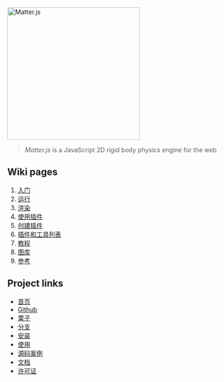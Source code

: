 <img alt="Matter.js" src="http://brm.io/matter-js/img/matter-js.svg" width="300">

> *Matter.js* is a JavaScript 2D rigid body physics engine for the web

## Wiki pages

1. [入门](https://github.com/liabru/matter-js/wiki/Getting-started)
1. [运行](https://github.com/liabru/matter-js/wiki/Running)
1. [渲染](https://github.com/liabru/matter-js/wiki/Rendering)
1. [使用插件](https://github.com/liabru/matter-js/wiki/Using-plugins)
1. [创建插件](https://github.com/liabru/matter-js/wiki/Creating-plugins)
1. [插件和工具列表](https://github.com/liabru/matter-js/wiki/List-of-plugins)
1. [教程](https://github.com/liabru/matter-js/wiki/Tutorials)
1. [图库](https://github.com/liabru/matter-js/wiki/Gallery)
1. [参考](https://github.com/liabru/matter-js/wiki/References)

## Project links

- [首页](http://brm.io/matter-js)
- [Github](https://github.com/liabru/matter-js)
- [栗子](https://github.com/liabru/matter-js#demos)
- [分支](https://github.com/liabru/matter-js#features) 
- [安装](https://github.com/liabru/matter-js#install) 
- [使用](https://github.com/liabru/matter-js#usage) 
- [源码案例](https://github.com/liabru/matter-js#examples) 
- [文档](https://github.com/liabru/matter-js#documentation) 
- [许可证](https://github.com/liabru/matter-js#license)
